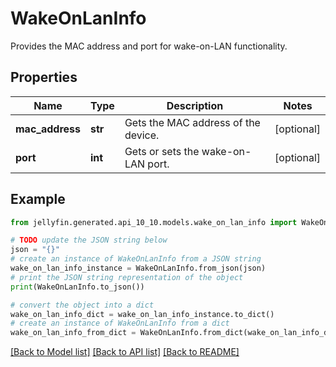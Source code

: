 # WakeOnLanInfo

Provides the MAC address and port for wake-on-LAN functionality.

## Properties

Name | Type | Description | Notes
------------ | ------------- | ------------- | -------------
**mac_address** | **str** | Gets the MAC address of the device. | [optional] 
**port** | **int** | Gets or sets the wake-on-LAN port. | [optional] 

## Example

```python
from jellyfin.generated.api_10_10.models.wake_on_lan_info import WakeOnLanInfo

# TODO update the JSON string below
json = "{}"
# create an instance of WakeOnLanInfo from a JSON string
wake_on_lan_info_instance = WakeOnLanInfo.from_json(json)
# print the JSON string representation of the object
print(WakeOnLanInfo.to_json())

# convert the object into a dict
wake_on_lan_info_dict = wake_on_lan_info_instance.to_dict()
# create an instance of WakeOnLanInfo from a dict
wake_on_lan_info_from_dict = WakeOnLanInfo.from_dict(wake_on_lan_info_dict)
```
[[Back to Model list]](README.md#documentation-for-models) [[Back to API list]](README.md#documentation-for-api-endpoints) [[Back to README]](README.md)


